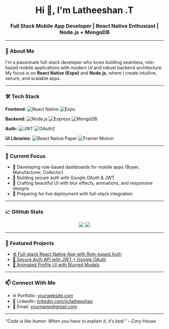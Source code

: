 <h1 align="center">Hi 👋, I'm Latheeshan .T</h1>
<h3 align="center">Full Stack Mobile App Developer | React Native Enthusiast | Node.js + MongoDB</h3>

---

### 🚀 About Me
I'm a passionate full-stack developer who loves building seamless, role-based mobile applications with modern UI and robust backend architecture. My focus is on **React Native (Expo)** and **Node.js**, where I create intuitive, secure, and scalable apps.

---

### 🛠️ Tech Stack
**Frontend:**
![React Native](https://img.shields.io/badge/React_Native-20232A?style=flat&logo=react&logoColor=61DAFB)
![Expo](https://img.shields.io/badge/Expo-000020?style=flat&logo=expo&logoColor=white)

**Backend:**
![Node.js](https://img.shields.io/badge/Node.js-339933?style=flat&logo=node.js&logoColor=white)
![Express](https://img.shields.io/badge/Express.js-000000?style=flat&logo=express&logoColor=white)
![MongoDB](https://img.shields.io/badge/MongoDB-47A248?style=flat&logo=mongodb&logoColor=white)

**Auth:**
![JWT](https://img.shields.io/badge/JWT-black?style=flat&logo=JSON%20web%20tokens)
![OAuth2](https://img.shields.io/badge/Google_OAuth-4285F4?style=flat&logo=google)

**UI Libraries:**
![React Native Paper](https://img.shields.io/badge/React_Native_Paper-6200EE?style=flat&logo=react&logoColor=white)
![Framer Motion](https://img.shields.io/badge/Framer_Motion-0055FF?style=flat&logo=framer)

---

### 🌟 Current Focus
- 📱 Developing role-based dashboards for mobile apps (Buyer, Manufacturer, Collector)
- 🔐 Building secure auth with Google OAuth & JWT
- 🎨 Crafting beautiful UI with blur effects, animations, and responsive designs
- 🚀 Preparing for live deployment with full-stack integration

---

### 📈 GitHub Stats
<p align="center">
  <img src="https://github-readme-stats.vercel.app/api?username=latheeshan&show_icons=true&theme=radical" />
  <img src="https://github-readme-stats.vercel.app/api/top-langs/?username=latheeshan&layout=compact&theme=radical" />
</p>

---

### 📌 Featured Projects
- [⚙️ Full-stack React Native App with Role-based Auth](https://github.com/latheeshan/your-app)
- [🔐 Secure Auth API with JWT + Google OAuth](https://github.com/latheeshan/auth-api)
- [🎨 Animated Profile UI with Blurred Modals](https://github.com/latheeshan/settings-ui)

---

### 📫 Connect With Me
- 🌐 Portfolio: [yourwebsite.com](https://yourwebsite.com)
- 💼 LinkedIn: [linkedin.com/in/latheeshan](https://linkedin.com/in/latheeshan)
- 📧 Email: yourname@gmail.com

---

_“Code is like humor. When you have to explain it, it’s bad.” – Cory House_


<!--
**latheeshan-3/latheeshan-3** is a ✨ _special_ ✨ repository because its `README.md` (this file) appears on your GitHub profile.

Here are some ideas to get you started:

- 🔭 I’m currently working on ...
- 🌱 I’m currently learning ...
- 👯 I’m looking to collaborate on ...
- 🤔 I’m looking for help with ...
- 💬 Ask me about ...
- 📫 How to reach me: ...
- 😄 Pronouns: ...
- ⚡ Fun fact: ...
-->
